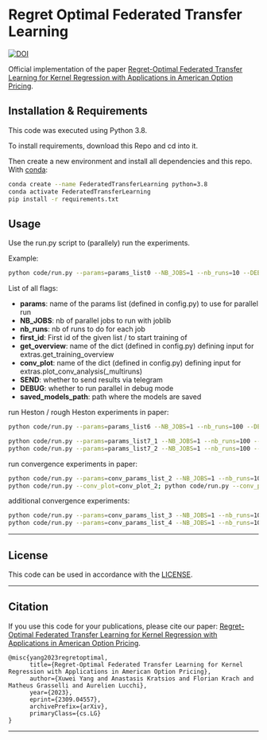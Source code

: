 # Regret Optimal Federated Transfer Learning

[![DOI](https://zenodo.org/badge/673854185.svg)](https://zenodo.org/badge/latestdoi/673854185)

Official implementation of the paper 
[Regret-Optimal Federated Transfer Learning for Kernel Regression with Applications in American Option Pricing](https://arxiv.org/abs/2309.04557).


## Installation & Requirements

This code was executed using Python 3.8.

To install requirements, download this Repo and cd into it.

Then create a new environment and install all dependencies and this repo.
With [conda](https://docs.conda.io/projects/conda/en/latest/user-guide/install/index.html):
 ```sh
conda create --name FederatedTransferLearning python=3.8
conda activate FederatedTransferLearning
pip install -r requirements.txt
 ```

## Usage

Use the run.py script to (parallely) run the experiments.

Example:
```sh
python code/run.py --params=params_list0 --NB_JOBS=1 --nb_runs=10 --DEBUG=1 --first_id=1 --get_overview=GTO_0
```

List of all flags:

- **params**: name of the params list (defined in config.py) to use for parallel run
- **NB_JOBS**: nb of parallel jobs to run with joblib
- **nb_runs**: nb of runs to do for each job
- **first_id**: First id of the given list / to start training of
- **get_overview**: name of the dict (defined in config.py) defining input for extras.get_training_overview
- **conv_plot**: name of the dict (defined in config.py) defining input for extras.plot_conv_analysis(_multiruns)
- **SEND**: whether to send results via telegram
- **DEBUG**: whether to run parallel in debug mode
- **saved_models_path**: path where the models are saved




run Heston / rough Heston experiments in paper:
```sh
python code/run.py --params=params_list6 --NB_JOBS=1 --nb_runs=100 --DEBUG=0 --first_id=1 --get_overview=GTO_6

python code/run.py --params=params_list7_1 --NB_JOBS=1 --nb_runs=100 --DEBUG=0 --first_id=1 --get_overview=GTO_7_1
python code/run.py --params=params_list7_2 --NB_JOBS=1 --nb_runs=100 --DEBUG=0 --first_id=1 --get_overview=GTO_7_2
```

run convergence experiments in paper:
```sh
python code/run.py --params=conv_params_list_2 --NB_JOBS=1 --nb_runs=10 --DEBUG=0 --first_id=1 --conv_plot=conv_plot_2
python code/run.py --conv_plot=conv_plot_2; python code/run.py --conv_plot=conv_plot_2_1; python code/run.py --conv_plot=conv_plot_2_2;  
```

additional convergence experiments:
```sh
python code/run.py --params=conv_params_list_3 --NB_JOBS=1 --nb_runs=10 --DEBUG=0 --first_id=1 --conv_plot=conv_plot_3
python code/run.py --params=conv_params_list_4 --NB_JOBS=1 --nb_runs=10 --DEBUG=0 --first_id=1 --conv_plot=conv_plot_4
```


---

## License

This code can be used in accordance with the [LICENSE](LICENSE).

---

## Citation

If you use this code for your publications, please cite our paper:
[Regret-Optimal Federated Transfer Learning for Kernel Regression with Applications in American Option Pricing](https://arxiv.org/abs/2309.04557).
```
@misc{yang2023regretoptimal,
      title={Regret-Optimal Federated Transfer Learning for Kernel Regression with Applications in American Option Pricing}, 
      author={Xuwei Yang and Anastasis Kratsios and Florian Krach and Matheus Grasselli and Aurelien Lucchi},
      year={2023},
      eprint={2309.04557},
      archivePrefix={arXiv},
      primaryClass={cs.LG}
}
```

---


